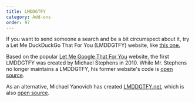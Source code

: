 ```yaml
---
title: LMDDGTFY
category: Add-ons
order: 97
---
```

<p>If you want to send someone a search and be a bit circumspect about it, try a Let Me DuckDuckGo That For You (LMDDGTFY) website, like <a href="https://lmddgtfy.net/">this one.</a></p>

<p>Based on the popular <a href="http://lmgtfy.com/">Let Me Google That For You</a> website, the first LMDDGTFY was created by Michael Stephens in 2010. While Mr. Stephens no longer maintains a LMDDGTFY, his former website's code is <a href="http://github.com/mikejs/lmddgtfy/">open source</a>.</p>

<p>As an alternative, Michael Yanovich has created <a href="http://lmddgtfy.net">LMDDGTFY.net</a>, which is also <a href="https://github.com/myano/lmddgtfy">open source</a>.</p>
